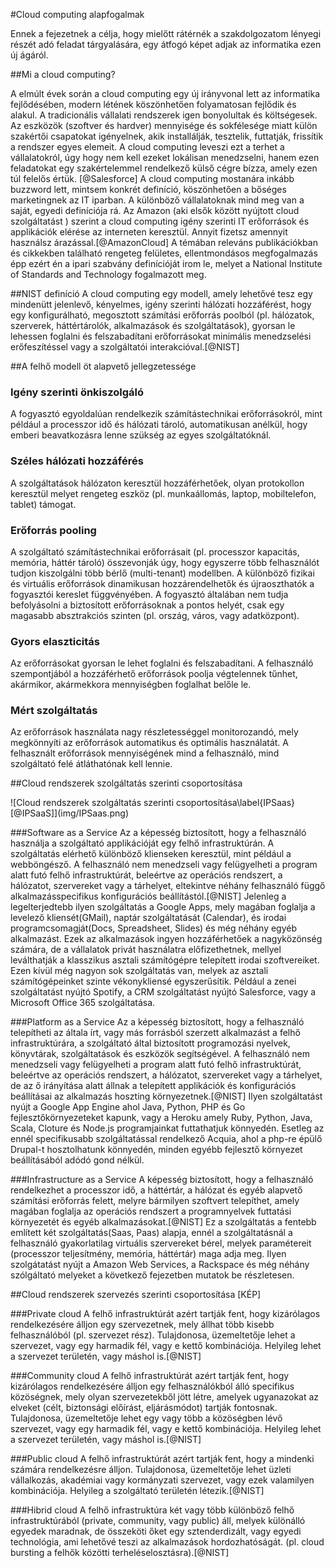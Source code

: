 #Cloud computing alapfogalmak

Ennek a fejezetnek a célja, hogy mielőtt rátérnék a szakdolgozatom lényegi részét adó feladat tárgyalására, egy átfogó képet adjak az informatika ezen új ágáról.

##Mi a cloud computing?

A elmúlt évek során a cloud computing egy új irányvonal lett az informatika fejlődésében, modern létének köszönhetően folyamatosan fejlődik és alakul.
A tradicionális vállalati rendszerek igen bonyolultak és költségesek. Az eszközök (szoftver és hardver) mennyisége és sokfélesége miatt külön szakértői csapatokat igényelnek, akik installálják, tesztelik, futtatják, frissítik a rendszer egyes elemeit. A cloud computing leveszi ezt a terhet a vállalatokról, úgy hogy nem kell ezeket lokálisan menedzselni, hanem ezen feladatokat egy szakértelemmel rendelkező külső cégre bízza, amely ezen túl felelős értük. [@Salesforce]
A cloud computing mostanára inkább buzzword lett, mintsem konkrét definíció, köszönhetően a bőséges marketingnek az IT iparban. A különböző vállalatoknak mind meg van a saját, egyedi definíciója rá.
Az Amazon (aki elsők között nyújtott cloud szolgáltatást ) szerint a cloud computing igény szerinti IT erőforrások és applikációk elérése az interneten keresztül. Annyit fizetsz amennyit használsz árazással.[@AmazonCloud]
A témában releváns publikációkban és cikkekben található rengeteg felületes, ellentmondásos megfogalmazás épp ezért én a ipari szabvány definícióját irom le, melyet a National Institute of Standards and Technology fogalmazott meg.

##NIST definíció 
A cloud computing egy modell, amely lehetővé tesz egy mindenütt jelenlevő, kényelmes, igény szerinti hálózati hozzáférést, hogy egy konfigurálható, megosztott számítási erőforrás poolból (pl. hálózatok, szerverek, háttértárolók, alkalmazások és szolgáltatások), gyorsan le lehessen foglalni és felszabadítani erőforrásokat minimális menedzselési erőfeszítéssel vagy a szolgáltatói interakcióval.[@NIST]

##A felhő modell öt alapvető jellegzetessége

### Igény szerinti önkiszolgáló
A fogyasztó egyoldalúan rendelkezik számítástechnikai erőforrásokról, mint például a processzor idő és hálózati tároló, automatikusan anélkül, hogy emberi beavatkozásra lenne szükség az egyes szolgáltatóknál.

### Széles hálózati hozzáférés
A szolgáltatások hálózaton keresztül hozzáférhetőek, olyan protokollon keresztül melyet rengeteg eszköz (pl. munkaállomás, laptop, mobiltelefon, tablet) támogat.

### Erőforrás pooling
A szolgáltató számítástechnikai erőforrásait (pl. processzor kapacitás, memória, háttér tároló) összevonják úgy, hogy egyszerre több felhasználót tudjon kiszolgálni több bérlő (multi-tenant) modellben. A különböző fizikai és virtuális erőforrások dinamikusan hozzárendelhetők és újraoszthatók a fogyasztói kereslet függvényében. A fogyasztó általában nem tudja befolyásolni a biztosított erőforrásoknak a pontos helyét, csak egy magasabb absztrakciós szinten (pl. ország, város, vagy adatközpont). 

### Gyors elaszticitás
Az erőforrásokat gyorsan le lehet foglalni és felszabadítani. A felhasználó szempontjából a hozzáférhető erőforrások poolja végtelennek tűnhet, akármikor, akármekkora mennyiségben foglalhat belőle le.

### Mért szolgáltatás
Az erőforrások használata nagy részletességgel monitorozandó, mely megkönnyíti az erőforrások automatikus és optimális használatát. A felhasznált erőforrások mennyiségének mind a felhasználó, mind szolgáltató felé átláthatónak kell lennie.

##Cloud rendszerek szolgáltatás szerinti csoportosítása

<div id="IPSaaS">
![Cloud rendszerek szolgáltatás szerinti csoportosítása\label{IPSaas}[@IPSaaS]](img/IPSaas.png)
</div>

###Software as a Service
Az a képesség biztosított, hogy a felhasználó használja a szolgáltató applikációját egy felhő infrastruktúrán. A szolgáltatás elérhető különböző klienseken keresztül, mint például a webböngésző. A felhasználó nem menedzseli vagy felügyelheti a program alatt futó felhő infrastruktúrát, beleértve az operációs rendszert, a hálózatot, szervereket vagy a tárhelyet, eltekintve néhány felhasználó függő alkalmazásspecifikus konfigurációs beállítástól.[@NIST]
Jelenleg a legelterjedtebb ilyen szolgáltatás a Google Apps, mely magában foglalja a levelező kliensét(GMail), naptár szolgáltatását (Calendar), és irodai programcsomagját(Docs, Spreadsheet, Slides) és még néhány egyéb alkalmazást. Ezek az alkalmazások ingyen hozzáférhetőek a nagyközönség számára, de a vállalatok privát használatra előfizethetnek, mellyel leválthatják a klasszikus asztali számítógépre telepített irodai szoftvereiket.
Ezen kívül még nagyon sok szolgáltatás van, melyek az asztali számítógépeinket szinte vékonykliensé egyszerűsítik. Például a zenei szolgáltatást nyújtó Spotify, a CRM szolgáltatást nyújtó Salesforce, vagy a Microsoft Office 365 szolgáltatása.

###Platform as a Service
Az a képesség biztosított, hogy a felhasználó telepítheti az általa írt, vagy más forrásból szerzett alkalmazást a felhő infrastruktúrára, a szolgáltató által biztosított programozási nyelvek, könyvtárak, szolgáltatások és eszközök segítségével. A felhasználó nem menedzseli vagy felügyelheti a program alatt futó felhő infrastruktúrát, beleértve az operációs rendszert, a hálózatot, szervereket vagy a tárhelyet, de az ő irányítása alatt állnak a telepített applikációk és konfigurációs beállításai az alkalmazás hoszting környezetnek.[@NIST]
Ilyen szolgáltatást nyújt a Google App Engine ahol Java, Python, PHP és Go fejlesztőkörnyezeteket kapunk, vagy a Heroku amely Ruby, Python, Java, Scala, Cloture és Node.js programjainkat futtathatjuk könnyedén. Esetleg az ennél specifikusabb szolgáltatással rendelkező Acquia, ahol a php-re épülő Drupal-t hosztolhatunk könnyedén, minden egyébb fejlesztő környezet beállításából adódó gond nélkül. 

###Infrastructure  as a Service
A képesség biztosított, hogy a felhasználó rendelkezhet a processzor idő, a háttértár, a hálózat és egyéb alapvető számítási erőforrás felett, melyre bármilyen szoftvert telepíthet, amely magában foglalja az operációs rendszert a programnyelvek futtatási környezetét és egyéb alkalmazásokat.[@NIST]
Ez a szolgáltatás a fentebb említett két szolgáltatás(Saas, Paas) alapja, ennél a szolgáltatásnál a felhasználó gyakorlatilag virtuális szervereket bérel, melyek paramétereit (processzor teljesítmény, memória, háttértár) maga adja meg. Ilyen szolgátatást nyújt a Amazon Web Services, a Rackspace és még néhány szólgáltató melyeket a következő fejezetben mutatok be részletesen.

##Cloud rendszerek szervezés szerinti csoportosítása
[KÉP]

###Private cloud
A felhő infrastruktúrát azért tartják fent, hogy kizárólagos rendelkezésére álljon egy szervezetnek, mely állhat több kisebb felhasználóból (pl. szervezet rész). Tulajdonosa, üzemeltetője lehet a szervezet, vagy egy harmadik fél, vagy e kettő kombinációja. Helyileg lehet a szervezet területén, vagy máshol is.[@NIST]

###Community cloud
A felhő infrastruktúrát azért tartják fent, hogy kizárólagos rendelkezésére álljon egy felhasználókból álló specifikus közöségnek, mely olyan szervezetekből jött létre, amelyek ugyanazokat az elveket (célt, biztonsági előírást, eljárásmódot) tartják fontosnak. Tulajdonosa, üzemeltetője lehet egy vagy több a közöségben lévő szervezet, vagy egy harmadik fél, vagy e kettő kombinációja. Helyileg lehet a szervezet területén, vagy máshol is.[@NIST]

###Public cloud
A felhő infrastruktúrát azért tartják fent, hogy a mindenki számára rendelkezésre álljon. Tulajdonosa, üzemeltetője lehet üzleti vállalkozás, akadémiai vagy kormányzati szervezet, vagy ezek valamilyen kombinációja. Helyileg a szolgáltató területén létezik.[@NIST]
 
###Hibrid cloud
A felhő infrastruktúra két vagy több különböző felhő infrastruktúrából (private, community, vagy public) áll, melyek különálló egyedek maradnak, de összeköti őket egy sztenderdizált, vagy egyedi technológia, ami lehetővé teszi az alkalmazások hordozhatóságát. (pl. cloud bursting a felhők közötti terheléselosztásra).[@NIST]
